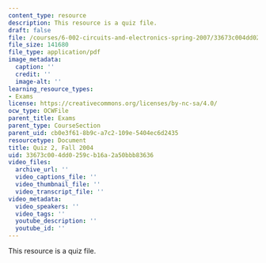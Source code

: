 ```yaml
---
content_type: resource
description: This resource is a quiz file.
draft: false
file: /courses/6-002-circuits-and-electronics-spring-2007/33673c004dd0259cb16a2a50bbb83636_quiz2_f04.pdf
file_size: 141680
file_type: application/pdf
image_metadata:
  caption: ''
  credit: ''
  image-alt: ''
learning_resource_types:
- Exams
license: https://creativecommons.org/licenses/by-nc-sa/4.0/
ocw_type: OCWFile
parent_title: Exams
parent_type: CourseSection
parent_uid: cb0e3f61-8b9c-a7c2-109e-5404ec6d2435
resourcetype: Document
title: Quiz 2, Fall 2004
uid: 33673c00-4dd0-259c-b16a-2a50bbb83636
video_files:
  archive_url: ''
  video_captions_file: ''
  video_thumbnail_file: ''
  video_transcript_file: ''
video_metadata:
  video_speakers: ''
  video_tags: ''
  youtube_description: ''
  youtube_id: ''
---
```

This resource is a quiz file.